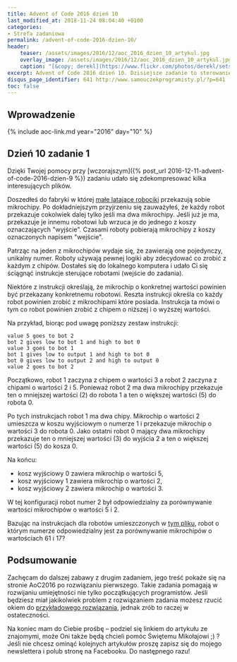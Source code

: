 ```yaml
---
title: Advent of Code 2016 dzień 10
last_modified_at: 2018-11-24 08:04:40 +0100
categories:
- Strefa zadaniowa
permalink: /advent-of-code-2016-dzien-10/
header:
    teaser: /assets/images/2016/12/aoc_2016_dzien_10_artykul.jpg
    overlay_image: /assets/images/2016/12/aoc_2016_dzien_10_artykul.jpg
    caption: "[&copy; derekl](https://www.flickr.com/photos/derekl/sets/72157649148835567)"
excerpt: Advent of Code 2016 dzień 10. Dzisiejsze zadanie to sterowanie robotami, potrafisz zinterpretować instrukcje dla dronów?
disqus_page_identifier: 641 http://www.samouczekprogramisty.pl/?p=641
toc: false
---
```


## Wprowadzenie

{% include aoc-link.md year="2016" day="10" %}

## Dzień 10 zadanie 1

Dzięki Twojej pomocy przy [wczorajszym]({% post_url 2016-12-11-advent-of-code-2016-dzien-9 %}) zadaniu udało się zdekompresować kilka interesujących plików.

Doszedłeś do fabryki w której [małe latające robociki](https://www.youtube.com/watch?v=JnkMyfQ5YfY&t=40) przekazują sobie mikrochipy. Po dokładniejszym przyjrzeniu się zauważyłeś, że każdy robot przekazuje cokolwiek dalej tylko jeśli ma dwa mikrochipy. Jeśli już je ma, przekazuje je innemu robotowi lub wrzuca je do jednego z koszy oznaczających "wyjście". Czasami roboty pobierają mikrochipy z koszy oznaczonych napisem "wejście".

Patrząc na jeden z mikrochipów wydaje się, że zawierają one pojedynczy, unikalny numer. Roboty używają pewnej logiki aby zdecydować co zrobić z każdym z chipów. Dostałeś się do lokalnego komputera i udało Ci się ściągnąć instrukcje sterujące robotami (wejście do zadania).

Niektóre z instrukcji określają, że mikrochip o konkretnej wartości powinien być przekazany konkretnemu robotowi. Reszta instrukcji określa co każdy robot powinien zrobić z mikrochipami które posiada. Instrukcja ta mówi o tym co robot powinien zrobić z chipem o niższej i o wyższej wartości.

Na przykład, biorąc pod uwagę poniższy zestaw instrukcji:

    value 5 goes to bot 2
    bot 2 gives low to bot 1 and high to bot 0
    value 3 goes to bot 1
    bot 1 gives low to output 1 and high to bot 0
    bot 0 gives low to output 2 and high to output 0
    value 2 goes to bot 2

Początkowo, robot 1 zaczyna z chipem o wartości 3 a robot 2 zaczyna z chipami o wartości 2 i 5. Ponieważ robot 2 ma dwa mikrochipy przekazuje ten o mniejszej wartości (2) do robota 1 a ten o większej wartości (5) do robota 0.

Po tych instrukcjach robot 1 ma dwa chipy. Mikrochip o wartości 2 umieszcza w koszu wyjściowym o numerze 1 i przekazuje mikrochip o wartości 3 do robota 0. Jako ostatni robot 0 mający dwa mikrochipy przekazuje ten o mniejszej wartości (3) do wyjścia 2 a ten o większej wartości (5) do kosza 0.

Na końcu:

- kosz wyjściowy 0 zawiera mikrochip o wartości 5,
- kosz wyjściowy 1 zawiera mikrochip o wartości 2,
- kosz wyjściowy 2 zawiera mikrochip o wartości 3.

W tej konfiguracji robot numer 2 był odpowiedzialny za porównywanie wartości mikrochipów o wartości 5 i 2.

Bazując na instrukcjach dla robotów umieszczonych w [tym pliku](https://raw.githubusercontent.com/SamouczekProgramisty/StrefaZadaniowaSamouka/master/05_aoc_2016/src/test/resources/day10_input.txt), robot o którym numerze odpowiedzialny jest za porównywanie mikrochipów o wartościach 61 i 17?

## Podsumowanie

Zachęcam do dalszej zabawy z drugim zadaniem, jego treść pokaże się na stronie AoC2016 po rozwiązaniu pierwszego. Takie zadania pomagają w rozwijaniu umiejętności nie tylko początkujących programistów. Jeśli będziesz miał jakikolwiek problem z rozwiązaniem zadania możesz rzucić okiem do [przykładowego rozwiązania](https://github.com/SamouczekProgramisty/StrefaZadaniowaSamouka/tree/master/05_aoc_2016/src/main/java/pl/samouczekprogramisty/szs/aoc2016/day10), jednak zrób to raczej w ostateczności.

Na koniec mam do Ciebie prośbę – podziel się linkiem do artykułu ze znajomymi, może Oni także będą chcieli pomóc Świętemu Mikołajowi ;) ? Jeśli nie chcesz ominąć kolejnych artykułów proszę zapisz się do mojego newslettera i polub stronę na Facebooku. Do następnego razu!

